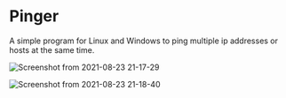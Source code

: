 # Pinger
 A simple program for Linux and Windows to ping multiple ip addresses or hosts at the same time.
 
![Screenshot from 2021-08-23 21-17-29](https://user-images.githubusercontent.com/57882701/130540134-cf507433-5225-4f35-8bd0-8bf16d93006c.png)

![Screenshot from 2021-08-23 21-18-40](https://user-images.githubusercontent.com/57882701/130540135-bf36d61e-3cab-4044-a84f-86009a22d518.png)


